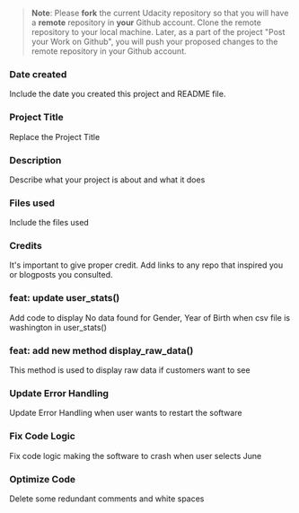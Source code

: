 >**Note**: Please **fork** the current Udacity repository so that you will have a **remote** repository in **your** Github account. Clone the remote repository to your local machine. Later, as a part of the project "Post your Work on Github", you will push your proposed changes to the remote repository in your Github account.

### Date created
Include the date you created this project and README file.

### Project Title
Replace the Project Title

### Description
Describe what your project is about and what it does

### Files used
Include the files used

### Credits
It's important to give proper credit. Add links to any repo that inspired you or blogposts you consulted.

### feat: update user_stats()
Add code to display No data found for Gender, Year of Birth when csv file is washington in user_stats()

### feat: add new method display_raw_data()
This method is used to display raw data if customers want to see

### Update Error Handling
Update Error Handling when user wants to restart the software

### Fix Code Logic
Fix code logic making the software to crash when user selects June

### Optimize Code
Delete some redundant comments and white spaces
